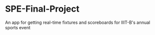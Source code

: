 # SPE-Final-Project
An app for getting real-time fixtures and scoreboards for IIIT-B's annual sports event
